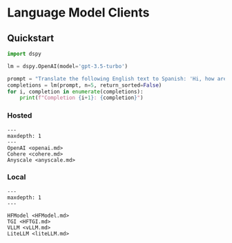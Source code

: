 # Language Model Clients


## Quickstart

```python
import dspy

lm = dspy.OpenAI(model='gpt-3.5-turbo')

prompt = "Translate the following English text to Spanish: 'Hi, how are you?'"
completions = lm(prompt, n=5, return_sorted=False)
for i, completion in enumerate(completions):
    print(f"Completion {i+1}: {completion}")
```

### Hosted

```{toctree}
---
maxdepth: 1
---
OpenAI <openai.md>
Cohere <cohere.md>
Anyscale <anyscale.md>
```

### Local

```{toctree}
---
maxdepth: 1
---

HFModel <HFModel.md>
TGI <HFTGI.md>
VLLM <vLLM.md>
LiteLLM <liteLLM.md>
``` 
